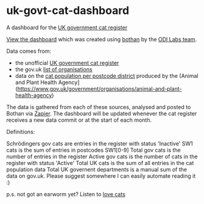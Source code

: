 # uk-govt-cat-dashboard
A dashboard for the [UK government cat register](https://peterkwells.github.io/uk-government-cats/)

[View the dashboard](https://peterkwells.github.io/uk-govt-cat-dashboard/ukgovcats.html) which was created using [bothan](https://bothan.io/) by the [ODI Labs team](https://theodi.org/labs).

Data comes from:

+ the unofficial [UK government cat register](https://peterkwells.github.io/uk-government-cats/)
+ the gov.uk [list of organisations](https://www.gov.uk/government/organisations)
+ data on the [cat population per postcode district](https://data.gov.uk/dataset/cat-population-per-postcode-district) produced by the (Animal and Plant Health Agency](https://www.gov.uk/government/organisations/animal-and-plant-health-agency)

The data is gathered from each of these sources, analysed and posted to Bothan via [Zapier](https://zapier.com). The dashboard will be updated whenever the cat register receives a new data commit or at the start of each month.

Definitions:

Schrödingers gov cats are entries in the register with status 'Inactive'
SW1 cats is the sum of entries in postcodes SW1[0-9]
Total gov cats is the number of entries in the register
Active gov cats is the number of cats in the register with status 'Active'
Total UK cats is the sum of all entries in the cat population data
Total UK governent departments is a manual sum of the data on gov.uk. Please suggest somewhere I can easily automate reading it :)


p.s. not got an earworm yet? Listen to [love cats](https://www.youtube.com/watch?v=mcUza_wWCfA)
